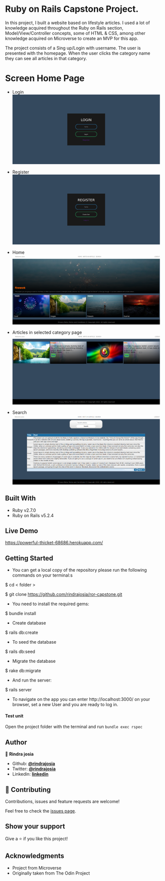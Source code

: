 # Ruby on Rails Capstone Project.

In this project, I built a website based on lifestyle articles. I used a lot of knowledge acquired throughout the Ruby on Rails section, Model/View/Controller concepts, some of HTML & CSS, among other knowledge acquired on Microverse to create an MVP for this app.

The project consists of a Sing up/Login with username. The user is presented with the homepage. When the user clicks the category name they can see all articles in that category.

# Screen Home Page

* Login
![screenshot](docs/login.png)

* Register
![screenshot](docs/register.png)

* Home
![screenshot](docs/home.png)

* Articles in selected category page
![screenshot](docs/categorie.png)

* Search
![screenshot](docs/search.png)

## Built With

- Ruby v2.7.0
- Ruby on Rails v5.2.4

## Live Demo

https://powerful-thicket-68686.herokuapp.com/

## Getting Started

* You can get a local copy of the repository please run the following commands on your terminal:s

$ cd < folder >

$ git clone https://github.com/rindrajosia/ror-capstone.git

* You need to install the required gems:

$ bundle install

* Create database

$ rails db:create

* To seed the database

$ rails db:seed

* Migrate the database

$ rake db:migrate

* And run the server:

$ rails server

* To navigate on the app you can enter http://localhost:3000/ on your browser, set a new User and you are ready to log in.

#### Test unit

 Open the project folder with the terminal and run ```bundle exec rspec```


## Author

👤 **Rindra josia**

* Github: **[@rindrajosia](https://github.com/rindrajosia)**
* Twitter: **[@rindrajosia](https://twitter.com/josia_rindra)**
* Linkedin: **[linkedin](https://www.linkedin.com/in/rindra-josia-99b2111a2/)**

## 🤝 Contributing

Contributions, issues and feature requests are welcome!

Feel free to check the [issues page](https://github.com/rindrajosia/ror-capstone/issues).

## Show your support

Give a ⭐️ if you like this project!

## Acknowledgments

 - Project from Microverse
 - Originally taken from The Odin Project

